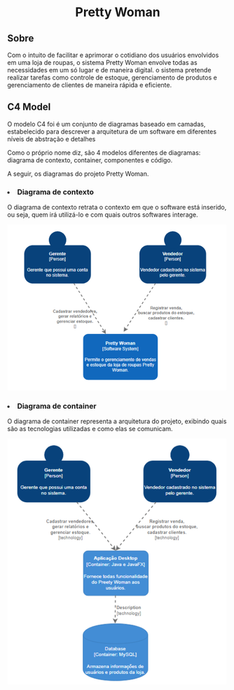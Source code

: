 <h1 align="center"> Pretty Woman </h1>

<h2> Sobre </h2>
<p> Com o intuito de facilitar e aprimorar o cotidiano dos usuários envolvidos em uma loja de roupas, o sistema Pretty Woman envolve todas as necessidades em um só lugar e de maneira digital. o sistema pretende realizar tarefas como controle de estoque, gerenciamento de produtos e gerenciamento de clientes de maneira rápida e eficiente. </p>

<h2> C4 Model </h2>
<p> O modelo C4 foi é um conjunto de diagramas baseado em camadas, estabelecido para descrever a arquitetura de um software em diferentes níveis de abstração e detalhes </p>
<p> Como o próprio nome diz, são 4 modelos diferentes de diagramas: diagrama de contexto, container, componentes e código. </p>
<p> A seguir, os diagramas do projeto Pretty Woman. </p>

<h3><li> Diagrama de contexto </li></h3>
<p> O diagrama de contexto retrata o contexto em que o software está inserido, ou seja, quem irá utilizá-lo e com quais outros softwares interage. </p>
<img src="c4_context.png" width=500px>

<h3><li> Diagrama de container </li></h3>
<p> O diagrama de container representa a arquitetura do projeto, exibindo quais são as tecnologias utilizadas e como elas se comunicam. </p>
<img src="c4_container.png" width=500px>

